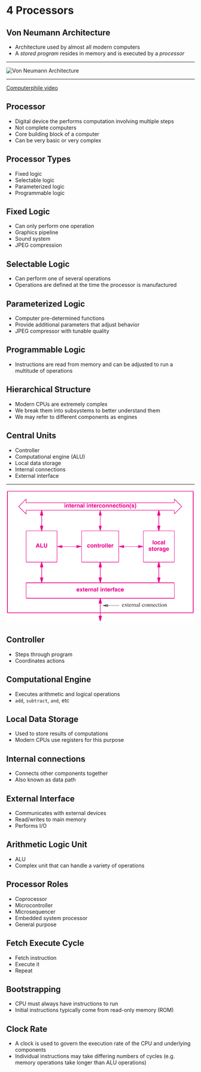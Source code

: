 4 Processors
============

Von Neumann Architecture
------------------------

- Architecture used by almost all modern computers
- A *stored program* resides in memory and is executed by a *processor*

---

![Von Neumann Architecture](https://upload.wikimedia.org/wikipedia/commons/e/e5/Von_Neumann_Architecture.svg)

---

[Computerphile video](https://www.youtube.com/watch?v=Ml3-kVYLNr8)

Processor
---------

- Digital device the performs computation involving multiple steps
- Not complete computers
- Core building block of a computer
- Can be very basic or very complex

Processor Types
---------------

- Fixed logic
- Selectable logic
- Parameterized logic
- Programmable logic

Fixed Logic
-----------

- Can only perform one operation
- Graphics pipeline
- Sound system
- JPEG compression

Selectable Logic
----------------

- Can perform one of several operations
- Operations are defined at the time the processor is manufactured

Parameterized Logic
-------------------

- Computer pre-determined functions
- Provide additional parameters that adjust behavior
- JPEG compressor with tunable quality

Programmable Logic
------------------

- Instructions are read from memory and can be adjusted to run a multitude of operations

Hierarchical Structure
----------------------

- Modern CPUs are extremely complex
- We break them into subsystems to better understand them
- We may refer to different components as engines

Central Units
-------------

- Controller
- Computational engine (ALU)
- Local data storage
- Internal connections
- External interface

---

![Major Units](media/4-3.png)

Controller
----------

- Steps through program
- Coordinates actions

Computational Engine
--------------------

- Executes arithmetic and logical operations
- `add`, `subtract`, `and`, etc

Local Data Storage
------------------

- Used to store results of computations
- Modern CPUs use registers for this purpose

Internal connections
--------------------

- Connects other components together
- Also known as data path

External Interface
------------------

- Communicates with external devices
- Read/writes to main memory
- Performs I/O

Arithmetic Logic Unit
---------------------

- ALU
- Complex unit that can handle a variety of operations

Processor Roles
---------------

- Coprocessor
- Microcontroller
- Microsequencer
- Embedded system processor
- General purpose

Fetch Execute Cycle
-------------------

- Fetch instruction
- Execute it
- Repeat

Bootstrapping
-------------

- CPU must always have instructions to run
- Initial instructions typically come from read-only memory (ROM)

Clock Rate
----------

- A clock is used to govern the execution rate of the CPU and underlying components
- Individual instructions may take differing numbers of cycles (e.g. memory operations take longer than ALU operations)
